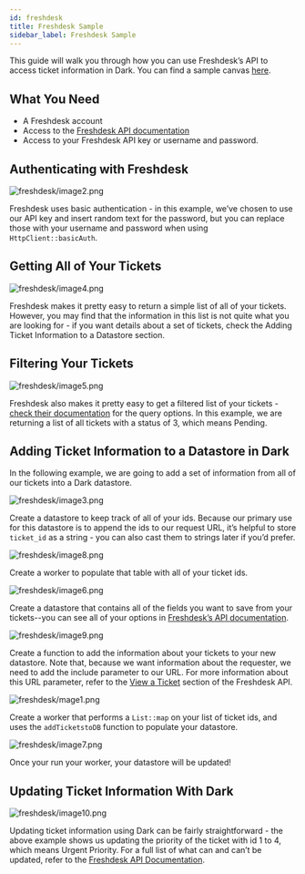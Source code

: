 ```yaml
---
id: freshdesk
title: Freshdesk Sample
sidebar_label: Freshdesk Sample
---
```


This guide will walk you through how you can use Freshdesk’s API to access
ticket information in Dark. You can find a sample canvas
[here](https://darklang.com/a/sample-freshdesk).

## What You Need

- A Freshdesk account
- Access to the [Freshdesk API documentation](https://developers.freshdesk.com/)
- Access to your Freshdesk API key or username and password.

## Authenticating with Freshdesk

![freshdesk/image2.png](/img/tutorials/freshdesk/image2.png)

Freshdesk uses basic authentication - in this example, we’ve chosen to use our
API key and insert random text for the password, but you can replace those with
your username and password when using `HttpClient::basicAuth`.

## Getting All of Your Tickets

![freshdesk/image4.png](/img/tutorials/freshdesk/image4.png)

Freshdesk makes it pretty easy to return a simple list of all of your tickets.
However, you may find that the information in this list is not quite what you
are looking for - if you want details about a set of tickets, check the Adding
Ticket Information to a Datastore section.

## Filtering Your Tickets

![freshdesk/image5.png](/img/tutorials/freshdesk/image5.png)

Freshdesk also makes it pretty easy to get a filtered list of your tickets -
[check their documentation](https://developers.freshdesk.com/api/#filter_tickets)
for the query options. In this example, we are returning a list of all tickets
with a status of 3, which means Pending.

## Adding Ticket Information to a Datastore in Dark

In the following example, we are going to add a set of information from all of
our tickets into a Dark datastore.

![freshdesk/image3.png](/img/tutorials/freshdesk/image3.png)

Create a datastore to keep track of all of your ids. Because our primary use for
this datastore is to append the ids to our request URL, it’s helpful to store
`ticket_id` as a string - you can also cast them to strings later if you’d
prefer.

![freshdesk/image8.png](/img/tutorials/freshdesk/image8.png)

Create a worker to populate that table with all of your ticket ids.

![freshdesk/image6.png](/img/tutorials/freshdesk/image6.png)

Create a datastore that contains all of the fields you want to save from your
tickets--you can see all of your options in
[Freshdesk’s API documentation](https://developers.freshdesk.com/api/#view_a_ticket).

![freshdesk/image9.png](/img/tutorials/freshdesk/image9.png)

Create a function to add the information about your tickets to your new
datastore. Note that, because we want information about the requester, we need
to add the include parameter to our URL. For more information about this URL
parameter, refer to the
[View a Ticket](https://developers.freshdesk.com/api/#view_a_ticket) section of
the Freshdesk API.

![freshdesk/mage1.png](/img/tutorials/freshdesk/image1.png)

Create a worker that performs a `List::map` on your list of ticket ids, and uses
the `addTicketstoDB` function to populate your datastore.

![freshdesk/image7.png](/img/tutorials/freshdesk//image7.png)

Once your run your worker, your datastore will be updated!

## Updating Ticket Information With Dark

![freshdesk/image10.png](/img/tutorials/freshdesk/image10.png)

Updating ticket information using Dark can be fairly straightforward - the above
example shows us updating the priority of the ticket with id 1 to 4, which means
Urgent Priority. For a full list of what can and can’t be updated, refer to the
[Freshdesk API Documentation](https://developers.freshdesk.com/api/#update_ticket).
